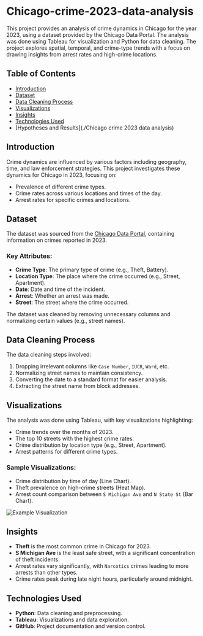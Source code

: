 # Chicago-crime-2023-data-analysis
This project provides an analysis of crime dynamics in Chicago for the year 2023, using a dataset provided by the Chicago Data Portal. The analysis was done using Tableau for visualization and Python for data cleaning. The project explores spatial, temporal, and crime-type trends with a focus on drawing insights from arrest rates and high-crime locations.

## Table of Contents
- [Introduction](#introduction)
- [Dataset](#dataset)
- [Data Cleaning Process](#data-cleaning-process)
- [Visualizations](#visualizations)
- [Insights](#insights)
- [Technologies Used](#technologies-used)
- [Hypotheses and Results](./Chicago crime 2023 data analysis)

## Introduction
Crime dynamics are influenced by various factors including geography, time, and law enforcement strategies. This project investigates these dynamics for Chicago in 2023, focusing on:
- Prevalence of different crime types.
- Crime rates across various locations and times of the day.
- Arrest rates for specific crimes and locations.

## Dataset
The dataset was sourced from the [Chicago Data Portal](https://data.cityofchicago.org/Public-Safety/Crimes-2023/xguy-4ndq/about_data), containing information on crimes reported in 2023.

### Key Attributes:
- **Crime Type**: The primary type of crime (e.g., Theft, Battery).
- **Location Type**: The place where the crime occurred (e.g., Street, Apartment).
- **Date**: Date and time of the incident.
- **Arrest**: Whether an arrest was made.
- **Street**: The street where the crime occurred.

The dataset was cleaned by removing unnecessary columns and normalizing certain values (e.g., street names).

## Data Cleaning Process
The data cleaning steps involved:
1. Dropping irrelevant columns like `Case Number`, `IUCR`, `Ward`, etc.
2. Normalizing street names to maintain consistency.
3. Converting the date to a standard format for easier analysis.
4. Extracting the street name from block addresses.

## Visualizations
The analysis was done using Tableau, with key visualizations highlighting:
- Crime trends over the months of 2023.
- The top 10 streets with the highest crime rates.
- Crime distribution by location type (e.g., Street, Apartment).
- Arrest patterns for different crime types.

### Sample Visualizations:
- Crime distribution by time of day (Line Chart).
- Theft prevalence on high-crime streets (Heat Map).
- Arrest count comparison between `S Michigan Ave` and `N State St` (Bar Chart).

![Example Visualization](./visualizations/crime_by_street.png)


## Insights
- **Theft** is the most common crime in Chicago for 2023.
- **S Michigan Ave** is the least safe street, with a significant concentration of theft incidents.
- Arrest rates vary significantly, with `Narcotics` crimes leading to more arrests than other types.
- Crime rates peak during late night hours, particularly around midnight.

## Technologies Used
- **Python**: Data cleaning and preprocessing.
- **Tableau**: Visualizations and data exploration.
- **GitHub**: Project documentation and version control.

